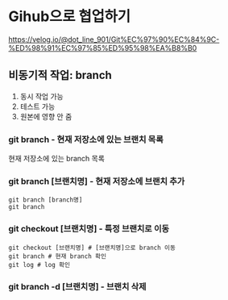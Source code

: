 # Gihub으로 협업하기 

https://velog.io/@dot_line_901/Git%EC%97%90%EC%84%9C-%ED%98%91%EC%97%85%ED%95%98%EA%B8%B0

## 비동기적 작업: branch 
1. 동시 작업 가능 
2. 테스트 가능 
3. 원본에 영향 안 줌 


### git branch - 현재 저장소에 있는 브랜치 목록 
현재 저장소에 있는 branch 목록 

### git branch [브랜치명] - 현재 저장소에 브랜치 추가 
```
git branch [branch명]
git branch 
```

### git checkout [브랜치명] - 특정 브랜치로 이동 
```
git checkout [브랜치명] # [브랜치명]으로 branch 이동
git branch # 현재 branch 확인 
git log # log 확인 
```

### git branch -d [브랜치명] - 브랜치 삭제 